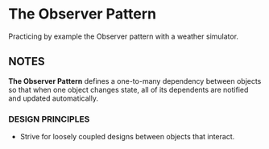 ﻿# The Observer Pattern
Practicing by example the Observer pattern with a weather simulator.

## NOTES

**The Observer Pattern** defines a one-to-many dependency between objects so that when one object changes state, all of its dependents are notified and updated automatically.

### DESIGN PRINCIPLES

* Strive for loosely coupled designs between objects that interact.